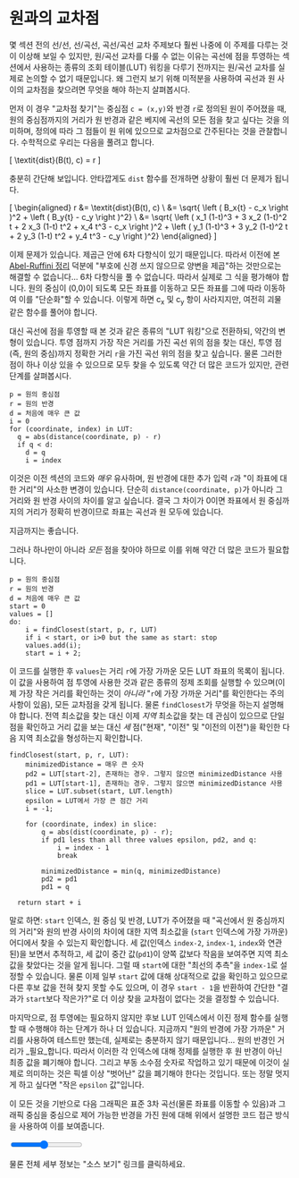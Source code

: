 # 원과의 교차점

몇 섹션 전의 선/선, 선/곡선, 곡선/곡선 교차 주제보다 훨씬 나중에 이 주제를 다루는 것이 이상해 보일 수 있지만, 원/곡선 교차를 다룰 수 없는 이유는 곡선에 점을 투영하는 섹션에서 사용하는 종류의 조회 테이블(LUT) 워킹을 다루기 전까지는 원/곡선 교차를 실제로 논의할 수 없기 때문입니다. 왜 그런지 보기 위해 미적분을 사용하여 곡선과 원 사이의 교차점을 찾으려면 무엇을 해야 하는지 살펴봅시다.

먼저 이 경우 "교차점 찾기"는 중심점 `c = (x,y)`와 반경 `r`로 정의된 원이 주어졌을 때, 원의 중심점까지의 거리가 원 반경과 같은 베지에 곡선의 모든 점을 찾고 싶다는 것을 의미하며, 정의에 따라 그 점들이 원 위에 있으므로 교차점으로 간주된다는 것을 관찰합니다. 수학적으로 우리는 다음을 풀려고 합니다.

\[
  \textit{dist}(B(t), c) = r
\]

충분히 간단해 보입니다. 안타깝게도 `dist` 함수를 전개하면 상황이 훨씬 더 문제가 됩니다.

\[
  \begin{aligned}
    r &= \textit{dist}(B(t), c) \\
    &= \sqrt{ \left ( B_x{t} - c_x \right )^2 + \left ( B_y{t} - c_y \right )^2} \\
    &= \sqrt{ \left (
      x_1 (1-t)^3 + 3 x_2 (1-t)^2 t + 2 x_3 (1-t) t^2 + x_4 t^3 - c_x
    \right )^2
    +
    \left (
      y_1 (1-t)^3 + 3 y_2 (1-t)^2 t + 2 y_3 (1-t) t^2 + y_4 t^3 - c_y
    \right )^2}
  \end{aligned}
\]

이제 문제가 있습니다. 제곱근 안에 6차 다항식이 있기 때문입니다. 따라서 이전에 본 [Abel-Ruffini 정리](https://en.wikipedia.org/wiki/Abel%E2%80%93Ruffini_theorem) 덕분에 "부호에 신경 쓰지 않으므로 양변을 제곱"하는 것만으로는 해결할 수 없습니다... 6차 다항식을 풀 수 없습니다. 따라서 실제로 그 식을 평가해야 합니다. 원의 중심이 (0,0)이 되도록 모든 좌표를 이동하고 모든 좌표를 그에 따라 이동하여 이를 "단순화"할 수 있습니다. 이렇게 하면 c<sub>x</sub> 및 c<sub>y</sub> 항이 사라지지만, 여전히 괴물 같은 함수를 풀어야 합니다.

대신 곡선에 점을 투영할 때 본 것과 같은 종류의 "LUT 워킹"으로 전환하되, 약간의 변형이 있습니다. 투영 점까지 가장 작은 거리를 가진 곡선 위의 점을 찾는 대신, 투영 점(즉, 원의 중심)까지 정확한 거리 `r`을 가진 곡선 위의 점을 찾고 싶습니다. 물론 그러한 점이 하나 이상 있을 수 있으므로 모두 찾을 수 있도록 약간 더 많은 코드가 있지만, 관련 단계를 살펴봅시다.

```
p = 원의 중심점
r = 원의 반경
d = 처음에 매우 큰 값
i = 0
for (coordinate, index) in LUT:
  q = abs(distance(coordinate, p) - r)
  if q < d:
    d = q
    i = index
```

이것은 이전 섹션의 코드와 _매우_ 유사하며, 원 반경에 대한 추가 입력 `r`과 "이 좌표에 대한 거리"의 사소한 변경이 있습니다. 단순히 `distance(coordinate, p)`가 아니라 그 거리와 원 반경 사이의 차이를 알고 싶습니다. 결국 그 차이가 0이면 좌표에서 원 중심까지의 거리가 정확히 반경이므로 좌표는 곡선과 원 모두에 있습니다.

지금까지는 좋습니다.

그러나 하나만이 아니라 _모든_ 점을 찾아야 하므로 이를 위해 약간 더 많은 코드가 필요합니다.

```
p = 원의 중심점
r = 원의 반경
d = 처음에 매우 큰 값
start = 0
values = []
do:
    i = findClosest(start, p, r, LUT)
    if i < start, or i>0 but the same as start: stop
    values.add(i);
    start = i + 2;
```

이 코드를 실행한 후 `values`는 거리 `r`에 가장 가까운 모든 LUT 좌표의 목록이 됩니다. 이 값을 사용하여 점 투영에 사용한 것과 같은 종류의 정제 조회를 실행할 수 있으며(이제 가장 작은 거리를 확인하는 것이 _아니라_ "`r`에 가장 가까운 거리"를 확인한다는 주의 사항이 있음), 모든 교차점을 갖게 됩니다. 물론 `findClosest`가 무엇을 하는지 설명해야 합니다. 전역 최소값을 찾는 대신 이제 _지역_ 최소값을 찾는 데 관심이 있으므로 단일 점을 확인하고 거리 값을 보는 대신 _세_ 점("현재", "이전" 및 "이전의 이전")을 확인한 다음 지역 최소값을 형성하는지 확인합니다.

```
findClosest(start, p, r, LUT):
    minimizedDistance = 매우 큰 숫자
    pd2 = LUT[start-2], 존재하는 경우. 그렇지 않으면 minimizedDistance 사용
    pd1 = LUT[start-1], 존재하는 경우. 그렇지 않으면 minimizedDistance 사용
    slice = LUT.subset(start, LUT.length)
    epsilon = LUT에서 가장 큰 점간 거리
    i = -1;

    for (coordinate, index) in slice:
        q = abs(dist(coordinate, p) - r);
        if pd1 less than all three values epsilon, pd2, and q:
            i = index - 1
            break

        minimizedDistance = min(q, minimizedDistance)
        pd2 = pd1
        pd1 = q

  return start + i
```

말로 하면: `start` 인덱스, 원 중심 및 반경, LUT가 주어졌을 때 "곡선에서 원 중심까지의 거리"와 원의 반경 사이의 차이에 대한 지역 최소값을 (`start` 인덱스에 가장 가까운) 어디에서 찾을 수 있는지 확인합니다. 세 값(인덱스 `index-2`, `index-1`, `index`와 연관된)을 보면서 추적하고, 세 값이 중간 값(`pd1`)이 양쪽 값보다 작음을 보여주면 지역 최소값을 찾았다는 것을 알게 됩니다. 그럴 때 `start`에 대한 "최선의 추측"을 `index-1`로 설정할 수 있습니다. 물론 이제 일부 `start` 값에 대해 상대적으로 값을 확인하고 있으므로 다른 후보 값을 전혀 찾지 못할 수도 있으며, 이 경우 `start - 1`을 반환하여 간단한 "결과가 `start`보다 작은가?"로 더 이상 찾을 교차점이 없다는 것을 결정할 수 있습니다.

마지막으로, 점 투영에는 필요하지 않지만 후보 LUT 인덱스에서 이진 정제 함수를 실행할 때 수행해야 하는 단계가 하나 더 있습니다. 지금까지 "원의 반경에 가장 가까운" 거리를 사용하여 테스트만 했는데, 실제로는 충분하지 않기 때문입니다... 원의 반경인 거리가 _필요_합니다. 따라서 이러한 각 인덱스에 대해 정제를 실행한 후 원 반경이 아닌 최종 값을 폐기해야 합니다. 그리고 부동 소수점 숫자로 작업하고 있기 때문에 이것이 실제로 의미하는 것은 픽셀 이상 "벗어난" 값을 폐기해야 한다는 것입니다. 또는 정말 멋지게 하고 싶다면 "작은 `epsilon` 값"입니다.

이 모든 것을 기반으로 다음 그래픽은 표준 3차 곡선(물론 좌표를 이동할 수 있음)과 그래픽 중심을 중심으로 제어 가능한 반경을 가진 원에 대해 위에서 설명한 코드 접근 방식을 사용하여 이를 보여줍니다.

<graphics-element title="원 교차점" src="./circle.js">
  <input type="range" min="1" max="150" step="1" value="70" class="slide-control">
</graphics-element>

물론 전체 세부 정보는 "소스 보기" 링크를 클릭하세요.
